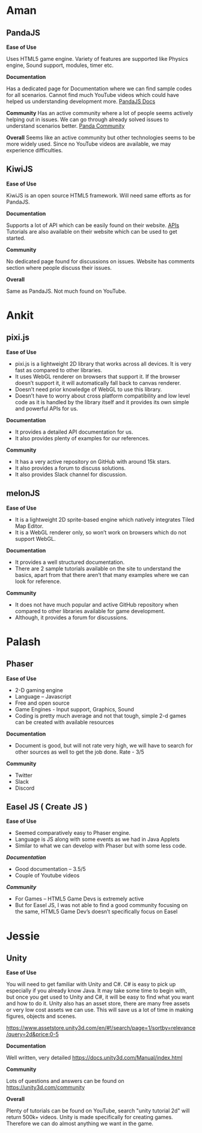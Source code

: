 # Aman

## PandaJS
**Ease of Use**

Uses HTML5 game engine. Variety of features are supported like Physics engine, Sound support, modules, timer etc.

**Documentation**

Has a dedicated page for Documentation where we can find sample codes for all scenarios. Cannot find much YouTube videos which could have helped us understanding development more.
[PandaJS Docs](http://www.pandajs.net/docs/)

**Community**
Has an active community where a lot of people seems actively helping out in issues. We can go through already solved issues to understand scenarios better.
[Panda Community](http://www.html5gamedevs.com/forum/19-pandajs/)

**Overall**
Seems like an active community but other technologies seems to be more widely used. Since no YouTube videos are available, we may experience difficulties.

## KiwiJS
**Ease of Use**

KiwiJS is an open source HTML5 framework. Will need same efforts as for PandaJS.

**Documentation**

Supports a lot of API which can be easily found on their website.
[APIs](http://www.kiwijs.org/api/)
Tutorials are also available on their website which can be used to get started.

**Community**

No dedicated page found for discussions on issues. Website has comments section where people discuss their issues.

**Overall**

Same as PandaJS. Not much found on YouTube.


# Ankit

## pixi.js

**********Ease of Use**********
* pixi.js is a lightweight 2D library that works across all devices. It is very fast as compared to other libraries.
* It uses WebGL renderer on browsers that support it. If the browser doesn’t support it, it will automatically fall back to canvas renderer.
* Doesn’t need prior knowledge of WebGL to use this library.
* Doesn’t have to worry about cross platform compatibility and low level code as it is handled by the library itself and it provides its own simple and powerful APIs for us.

**********Documentation**********
* It provides a detailed API documentation for us.
* It also provides plenty of examples for our references.

**********Community**********
* It has a very active repository on GitHub with around 15k stars.
* It also provides a forum to discuss solutions.
* It also provides Slack channel for discussion.

## melonJS

**********Ease of Use**********
* It is a lightweight 2D sprite-based engine which natively integrates Tiled Map Editor.
* It is a WebGL renderer only, so won’t work on browsers which do not support WebGL.

**********Documentation**********
* It provides a well structured documentation.
* There are 2 sample tutorials available on the site to understand the basics, apart from that there aren’t that many examples where we can look for reference.

**********Community**********
* It does not have much popular and active GitHub repository when compared to other libraries available for game development.
* Although, it provides a forum for discussions.


# Palash

## Phaser

**********Ease of Use**********
* 2-D gaming engine 
* Language – Javascript 
* Free and open source 
* Game Engines - Input support, Graphics, Sound
* Coding is pretty much average and not that tough, simple 2-d games can be created with available resources

**********Documentation**********
* Document is good, but will not rate very high, we will have to search for other sources as well to get the job done. Rate - 3/5

**********Community**********
* Twitter
* Slack
* Discord

## Easel JS ( Create JS )

**********Ease of Use********** 
* Seemed comparatively easy to Phaser engine. 
* Language is JS along with some events as we had in Java Applets 
* Similar to what we can develop with Phaser but with some less code.

***********Documentation*********** 
* Good documentation – 3.5/5 
* Couple of Youtube videos

***********Community*********** 
* For Games – HTML5 Game Devs is extremely active 
* But for Easel JS, I was not able to find a good community focusing on the same, HTML5 Game Dev’s doesn’t specifically focus on Easel


# Jessie

## Unity
**Ease of Use**

You will need to get familiar with Unity and C#. C# is easy to pick up especially if you already know Java. It may take some time to begin with, but once you get used to Unity and C#, it will be easy to find what you want and how to do it.
Unity also has an asset store, there are many free assets or very low cost assets we can use. This will save us a lot of time in making figures, objects and scenes. 

https://www.assetstore.unity3d.com/en/#!/search/page=1/sortby=relevance/query=2d&price:0-5

**Documentation**

Well written, very detailed
https://docs.unity3d.com/Manual/index.html


**Community**

Lots of questions and answers can be found on
https://unity3d.com/community

**Overall**

Plenty of tutorials can be found on YouTube, search "unity tutorial 2d" will return 500k+ videos.
Unity is made specifically for creating games. Therefore we can do almost anything we want in the game. 
